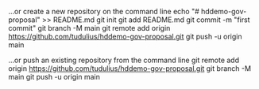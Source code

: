…or create a new repository on the command line
echo "# hddemo-gov-proposal" >> README.md
git init
git add README.md
git commit -m "first commit"
git branch -M main
git remote add origin https://github.com/tudulius/hddemo-gov-proposal.git
git push -u origin main

…or push an existing repository from the command line
git remote add origin https://github.com/tudulius/hddemo-gov-proposal.git
git branch -M main
git push -u origin main